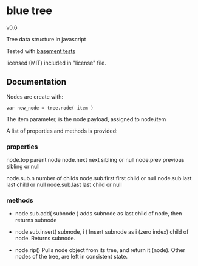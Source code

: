 
# blue tree
v0.6

Tree data structure in javascript

Tested with [basement tests](http://nzonbi.github.com/blue-tree/test)

licensed (MIT) included in "license" file.



## Documentation

Nodes are create with:

    var new_node = tree.node( item )

The item parameter, is the node payload, assigned to node.item

A list of properties and methods is provided:

### properties

node.top	parent node
node.next	next sibling or null
node.prev	previous sibling or null

node.sub.n	number of childs
node.sub.first	first child or null
node.sub.last	last child or null
node.sub.last	last child or null

### methods

* node.sub.add( subnode )
adds subnode as last child of node, then returns subnode

* node.sub.insert( subnode, i )
Insert subnode as i (zero index) child of node. Returns subnode.

* node.rip()
Pulls node object from its tree, and return it (node). 
Other nodes of the tree, are left in consistent state.









